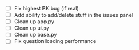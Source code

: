 - [ ] Fix highest PK bug (if real)
- [ ] Add ability to add/delete stuff in the issues panel
- [ ] Clean up app.py
- [ ] Clean up ui.py
- [ ] Clean up base.py
- [ ] Fix question loading performance